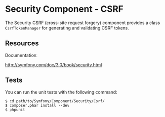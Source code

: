 Security Component - CSRF
=========================

The Security CSRF (cross-site request forgery) component provides a class
`CsrfTokenManager` for generating and validating CSRF tokens.

Resources
---------

Documentation:

http://symfony.com/doc/3.0/book/security.html

Tests
-----

You can run the unit tests with the following command:

    $ cd path/to/Symfony/Component/Security/Csrf/
    $ composer.phar install --dev
    $ phpunit
